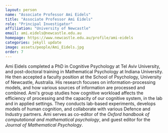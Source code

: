 ```yaml
---
layout: person
name: "Associate Professor Ami Eidels"
title: "Associate Professor Ami Eidels"
role: "Principal Investigator"
affiliation: "University of Newcastle"
email: ami.eidels@newcastle.edu.au
homepage: https://www.newcastle.edu.au/profile/ami-eidels
categories: jekyll update
image: assets/people/Ami_Eidels.jpg
order: 7
---
```

Ami Eidels completed a PhD in Cognitive Psychology at Tel Aviv University, and post-doctoral training in Mathematical Psychology at Indiana University. He then accepted a faculty position at the School of Psychology, University of Newcastle, Australia. His research focuses on information-processing models, and how various sources of information are processed and combined. Ami's group studies how cognitive workload affects the efficiency of processing and the capacity of our cognitive system, in the lab and in applied settings. They conducts lab-based experiments, develops models of human cognition, and collaborate with various Defence and Industry partners. Ami serves as co-editor of the _Oxford handbook of computational and mathematical psychology_, and guest editor for the _Journal of Mathematical Psychology_.
